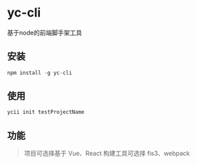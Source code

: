 
# yc-cli

基于node的前端脚手架工具

## 安装

```js
npm install -g yc-cli
```

## 使用

```js
ycii init testProjectName
```

## 功能

> 项目可选择基于 Vue、React
> 构建工具可选择 fis3、webpack
